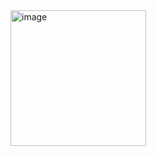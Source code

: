 <img width="217" alt="image" src="https://github.com/user-attachments/assets/bac3adaa-42f3-48ea-bc4d-85d8caa48e0d" />
